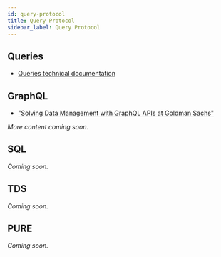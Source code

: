 ```yaml
---
id: query-protocol
title: Query Protocol
sidebar_label: Query Protocol
---
```


## Queries

- [Queries technical documentation](https://github.com/finos/legend-engine/blob/master/docs/queries/queries.md)

## GraphQL

- ["Solving Data Management with GraphQL APIs at Goldman Sachs"](../community/legend-media.md/#hasura---solving-data-access--data-management-with-graphql-apis-at-goldman-sachshttpshasuraioenterprisegraphqlsolving-data-access-and-data-management-with-graphql-apis-at-goldman-sachsaliidsuccesssubmit) 

_More content coming soon._

## SQL
_Coming soon._

## TDS
_Coming soon._

## PURE
_Coming soon._
